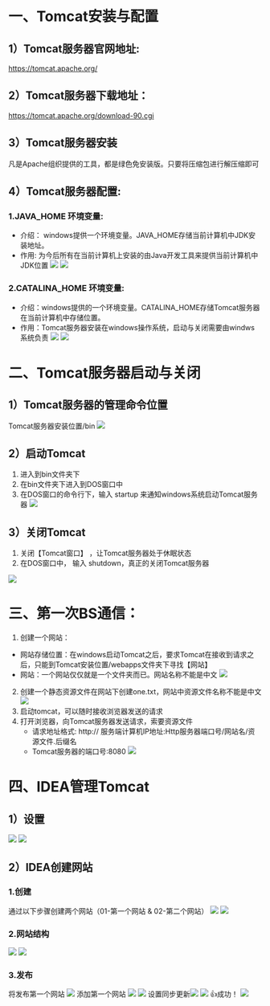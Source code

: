 # 一、Tomcat安装与配置
## 1）Tomcat服务器官网地址:
 https://tomcat.apache.org/
## 2）Tomcat服务器下载地址：
 https://tomcat.apache.org/download-90.cgi
## 3）Tomcat服务器安装
凡是Apache组织提供的工具，都是绿色免安装版。只要将压缩包进行解压缩即可
## 4）Tomcat服务器配置:
### 1.JAVA_HOME 环境变量:
- 介绍： windows提供一个环境变量。JAVA_HOME存储当前计算机中JDK安装地址。
- 作用:  为今后所有在当前计算机上安装的由Java开发工具来提供当前计算机中JDK位置
![](../00-resource/assets/JavaWeb/Pasted%20image%2020220706143324.png)
![](../00-resource/assets/JavaWeb/Pasted%20image%2020220706143625.png)
### 2.CATALINA_HOME 环境变量:
- 介绍：windows提供的一个环境变量。CATALINA_HOME存储Tomcat服务器在当前计算机中存储位置。
- 作用：Tomcat服务器安装在windows操作系统，启动与关闭需要由windws系统负责
![](../00-resource/assets/JavaWeb/Pasted%20image%2020220706143435.png)
![](../00-resource/assets/JavaWeb/Pasted%20image%2020220706143600.png)
# 二、Tomcat服务器启动与关闭
## 1）Tomcat服务器的管理命令位置
Tomcat服务器安装位置/bin 
![](../00-resource/assets/JavaWeb/Pasted%20image%2020220706143832.png)

## 2）启动Tomcat
1. 进入到bin文件夹下
2. 在bin文件夹下进入到DOS窗口中
3. 在DOS窗口的命令行下，输入 startup  来通知windows系统启动Tomcat服务器
![](../00-resource/assets/JavaWeb/Pasted%20image%2020220706144011.png)
## 3）关闭Tomcat
1. 关闭【Tomcat窗口】 ，让Tomcat服务器处于休眠状态
2. 在DOS窗口中， 输入 shutdown，真正的关闭Tomcat服务器

![](../00-resource/assets/JavaWeb/Pasted%20image%2020220706144043.png)
# 三、第一次BS通信：
1. 创建一个网站：
- 网站存储位置：在windows启动Tomcat之后，要求Tomcat在接收到请求之后，只能到Tomcat安装位置/webapps文件夹下寻找【网站】
- 网站：一个网站仅仅就是一个文件夹而已。网站名称不能是中文
![](../00-resource/assets/JavaWeb/Pasted%20image%2020220706144432.png)
2. 创建一个静态资源文件在网站下创建one.txt，网站中资源文件名称不能是中文
![](../00-resource/assets/JavaWeb/Pasted%20image%2020220706144613.png)
3. 启动tomcat，可以随时接收浏览器发送的请求
4. 打开浏览器，向Tomcat服务器发送请求，索要资源文件
	- 请求地址格式:  http:// 服务端计算机IP地址:Http服务器端口号/网站名/资源文件.后缀名
	- Tomcat服务器的端口号:8080
![](../00-resource/assets/JavaWeb/Pasted%20image%2020220706144949.png)
# 四、IDEA管理Tomcat
## 1）设置
![](../00-resource/assets/JavaWeb/Pasted%20image%2020220706145406.png)
![](../00-resource/assets/JavaWeb/Pasted%20image%2020220706145427.png)

## 2）IDEA创建网站
### 1.创建
通过以下步骤创建两个网站（01-第一个网站 & 02-第二个网站）
![](../00-resource/assets/JavaWeb/Pasted%20image%2020220706145649.png)
![](../00-resource/assets/JavaWeb/Pasted%20image%2020220706145729.png)

### 2.网站结构
![](../00-resource/assets/JavaWeb/Pasted%20image%2020220706151354.png)
![](../00-resource/assets/JavaWeb/Pasted%20image%2020220706151412.png)

### 3.发布
将发布第一个网站
![](../00-resource/assets/JavaWeb/Pasted%20image%2020220706150126.png)
添加第一个网站
![](../00-resource/assets/JavaWeb/Pasted%20image%2020220706150228.png)
![](../00-resource/assets/JavaWeb/Pasted%20image%2020220706150304.png)
设置同步更新![](../00-resource/assets/JavaWeb/Pasted%20image%2020220706151536.png)
![](../00-resource/assets/JavaWeb/Pasted%20image%2020220706150559.png)
👍成功！
![](../00-resource/assets/JavaWeb/Pasted%20image%2020220706151008.png)